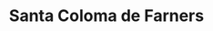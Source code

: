 ---
title: Santa Coloma de Farners
url: /santa-coloma-de-farners/
latitude: 41.863
longitude: 2.663
---